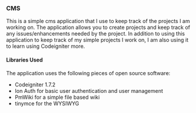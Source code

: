 ### CMS
This is a simple cms application that I use to keep track of the projects I am working on.  The application allows you to create projects and keep track of any issues/enhancements needed by the project.  In addition to using this application to keep track of my simple projects I work on, I am also using it to learn using Codeigniter more.

#### Libraries Used
The application uses the following pieces of open source software:
- Codeigniter 1.7.2
- Ion Auth for basic user authentication and user management
- PmWiki for a simple file based wiki
- tinymce for the WYSIWYG

